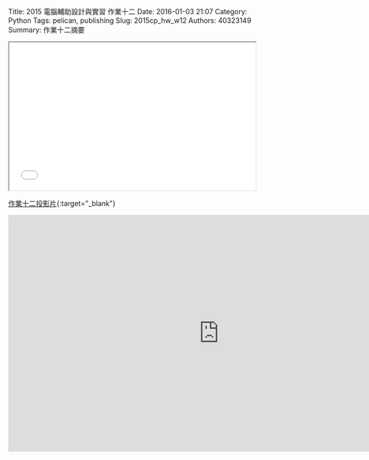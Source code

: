 Title: 2015 電腦輔助設計與實習 作業十二
Date: 2016-01-03 21:07
Category: Python
Tags: pelican, publishing
Slug: 2015cp_hw_w12
Authors: 40323149
Summary: 作業十二摘要

<iframe src="40323149_cp_w12.html" width="500" height="300"></iframe>

[作業十二投影片](40323149_cp_w12.html){:target="_blank"}

<iframe width="854" height="480" src="https://www.youtube.com/embed/QNMYOe61nGQ" frameborder="0" allowfullscreen></iframe>